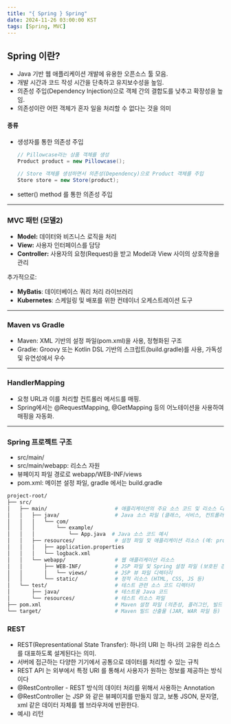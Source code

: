```yaml
---
title: "{ Spring } Spring"
date: 2024-11-26 03:00:00 KST
tags: [Spring, MVC]
---
```


## Spring 이란?

- Java 기반 웹 애플리케이션 개발에 유용한 오픈소스 툴 모음.
- 개발 시간과 코드 작성 시간을 단축하고 유지보수성을 높임.
- 의존성 주입(Dependency Injection)으로 객체 간의 결합도를 낮추고 확장성을 높임.
- 의존성이란 어떤 객체가 혼자 일을 처리할 수 없다는 것을 의미

#### 종류

- 생성자를 통한 의존성 주입

  ```java
  // Pillowcase라는 상품 객체를 생성
  Product product = new Pillowcase();

  // Store 객체를 생성하면서 의존성(Dependency)으로 Product 객체를 주입
  Store store = new Store(product);
  ```

- setter() method 를 통한 의존성 주입

---

### MVC 패턴 (모델2)

- **Model:** 데이터와 비즈니스 로직을 처리
- **View:** 사용자 인터페이스를 담당
- **Controller:** 사용자의 요청(Request)을 받고 Model과 View 사이의 상호작용을 관리

추가적으로:

- **MyBatis**: 데이터베이스 쿼리 처리 라이브러리
- **Kubernetes**: 스케일링 및 배포를 위한 컨테이너 오케스트레이션 도구

---

### Maven vs Gradle

- Maven: XML 기반의 설정 파일(pom.xml)을 사용, 정형화된 구조
- Gradle: Groovy 또는 Kotlin DSL 기반의 스크립트(build.gradle)를 사용, 가독성 및 유연성에서 우수

---

### HandlerMapping

- 요청 URL과 이를 처리할 컨트롤러 메서드를 매핑.
- Spring에서는 @RequestMapping, @GetMapping 등의 어노테이션을 사용하여 매핑을 자동화.

---

### Spring 프로젝트 구조

- src/main/
- src/main/webapp: 리소스 자원
- 뷰페이지 파일 경로로 webapp/WEB-INF/views
- pom.xml: 메이븐 설정 파일, gradle 에서는 build.gradle

```bash
project-root/
├── src/
│   ├── main/                      # 애플리케이션의 주요 소스 코드 및 리소스 디렉터리
│   │   ├── java/                  # Java 소스 파일 (클래스, 서비스, 컨트롤러 등)
│   │   │   └── com/
│   │   │       └── example/
│   │   │           └── App.java  # Java 소스 코드 예시
│   │   ├── resources/             # 설정 파일 및 애플리케이션 리소스 (예: properties, XML)
│   │   │   ├── application.properties
│   │   │   └── logback.xml
│   │   └── webapp/                # 웹 애플리케이션 리소스
│   │       ├── WEB-INF/           # JSP 파일 및 Spring 설정 파일 (보호된 경로)
│   │       │   └── views/         # JSP 뷰 파일 디렉터리
│   │       └── static/            # 정적 리소스 (HTML, CSS, JS 등)
│   └── test/                      # 테스트 관련 소스 코드 디렉터리
│       ├── java/                  # 테스트용 Java 코드
│       └── resources/             # 테스트 리소스 파일
├── pom.xml                        # Maven 설정 파일 (의존성, 플러그인, 빌드 설정 등)
└── target/                        # Maven 빌드 산출물 (JAR, WAR 파일 등)
```

### REST

- REST(Representational State Transfer): 하나의 URI 는 하나의 고유한 리소스를 대표하도록 설계된다는 의미.
- 서버에 접근하는 다양한 기기에서 공통으로 데이터를 처리할 수 있는 규칙
- REST API 는 외부에서 특정 URI 를 통해서 사용자가 원하는 정보를 제공하는 방식이다
- @RestController - REST 방식의 데이터 처리를 위해서 사용하는 Annotation
- @RestController 는 JSP 와 같은 뷰페이지를 만들지 않고, 보통 JSON, 문자열, xml 같은 데이터 자체를 웹 브라우저에 반환한다.
- 예시) 리턴
